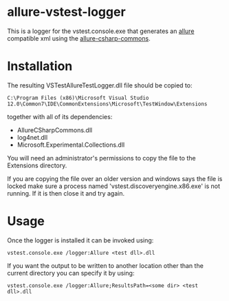 allure-vstest-logger
====================

This is a logger for the vstest.console.exe that generates an [allure](https://github.com/allure-framework) compatible xml using the [allure-csharp-commons](https://github.com/allure-framework/allure-csharp-commons).


Installation
============

The resulting VSTestAllureTestLogger.dll file should be copied to:

```
C:\Program Files (x86)\Microsoft Visual Studio 12.0\Common7\IDE\CommonExtensions\Microsoft\TestWindow\Extensions
```

together with all of its dependencies:

* AllureCSharpCommons.dll
* log4net.dll
* Microsoft.Experimental.Collections.dll

You will need an administrator's permissions to copy the file to the Extensions directory.

If you are copying the file over an older version and windows says the file is locked make sure a process named 'vstest.discoveryengine.x86.exe' is not running. If it is then close it and try again.

Usage
=====

Once the logger is installed it can be invoked using:

```
vstest.console.exe /logger:Allure <test dll>.dll
```

If you want the output to be written to another location other than the current directory you can specify it by using:
```
vstest.console.exe /logger:Allure;ResultsPath=<some dir> <test dll>.dll
```
